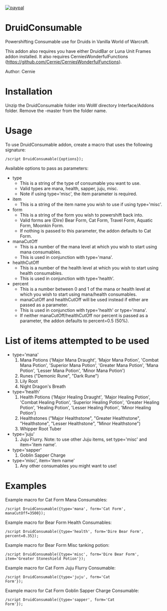 [![paypal](https://www.paypalobjects.com/en_US/i/btn/btn_donateCC_LG.gif)](https://www.paypal.com/cgi-bin/webscr?cmd=_donations&business=3LLQHP7FGQJWL&currency_code=USD)

# DruidConsumable
Powershifting Consumable use for Druids in Vanilla World of Warcraft.

This addon also requires you have either DruidBar or Luna Unit Frames addon installed. It also requires CerniesWonderfulFunctions (https://github.com/Cernie/CerniesWonderfulFunctions).

Author: Cernie


# Installation

Unzip the DruidConsumable folder into WoW directory Interface/Addons folder. Remove the -master from the folder name.

# Usage

To use DruidConsumable addon, create a macro that uses the following signature:

<code>/script DruidConsumable({options});</code>

Available options to pass as parameters:
- type
  - This is a string of the type of consumable you want to use.
  - Valid types are mana, health, sapper, juju, misc.
  - Note if using type='misc', the item parameter is required.
- item
  - This is a string of the item name you wish to use if using type='misc'.
- form
  - This is a string of the form you wish to powershift back into.
  - Valid forms are (Dire) Bear Form, Cat Form, Travel Form, Aquatic Form, Moonkin Form.
  - If nothing is passed to this parameter, the addon defaults to Cat Form.
- manaCutOff
  - This is a number of the mana level at which you wish to start using mana consumables.
  - This is used in conjunction with type='mana'.
- healthCutOff
  - This is a number of the health level at which you wish to start using health consumables.
  - This is used in conjunction with type='health'.
- percent
  - This is a number between 0 and 1 of the mana or health level at which you wish to start using mana/health consumables.
  - manaCutOff and healthCutOff will be used instead if either are passed as a parameter.
  - This is used in conjunction with type='health' or type='mana'.
  - If neither manaCutOff/healthCutOff nor percent is passed as a parameter, the addon defaults to percent=0.5 (50%).
  
# List of items attempted to be used
- type='mana'
  1. Mana Potions ('Major Mana Draught', 'Major Mana Potion', 'Combat Mana Potion', 'Superior Mana Potion', 'Greater Mana Potion', 'Mana Potion', 'Lesser Mana Potion', 'Minor Mana Potion')
  2. Runes ("Demonic Rune", "Dark Rune")
  3. Lily Root
  4. Night Dragon's Breath
- type='health'
  1. Health Potions ('Major Healing Draught', 'Major Healing Potion', 'Combat Healing Potion', 'Superior Healing Potion', 'Greater Healing Potion', 'Healing Potion', 'Lesser Healing Potion', 'Minor Healing Potion')
  2. Healthstones ("Major Healthstone", "Greater Healthstone", "Healthstone", "Lesser Healthstone", "Minor Healthstone")
  3. Whipper Root Tuber
- type='juju'
  1. Juju Flurry. Note: to use other Juju items, set type='misc' and item='item name'.
- type='sapper'
  1. Goblin Sapper Charge
- type='misc', item='item name'
  1. Any other consumables you might want to use!

# Examples
Example macro for Cat Form Mana Consumables:

<code>/script DruidConsumable({type='mana', form='Cat Form', manaCutOff=3500});</code>

Example macro for Bear Form Health Consumables:

<code>/script DruidConsumable({type='health', form='Dire Bear Form', percent=0.35});</code>

Example macro for Bear Form Misc tanking potion:

<code>/script DruidConsumable({type='misc', form='Dire Bear Form', item='Greater Stoneshield Potion'});</code>

Example macro for Cat Form Juju Flurry Consumable:

<code>/script DruidConsumable({type='juju', form='Cat Form'});</code>

Example macro for Cat Form Goblin Sapper Charge Consumable:

<code>/script DruidConsumable({type='sapper', form='Cat Form'});</code>
